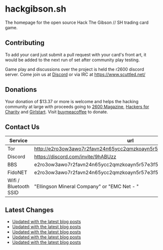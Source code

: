 # hackgibson.sh
The homepage for the open source Hack The Gibson // SH trading card game.


## Contributing

To add your card just submit a pull request with your card's front art, it would be added to the next run of set after community play testing.

Game play and discussions over the project is held the r2600 discord server. Come join us at [Discord](https://discord.com/invite/9hABUzz) or via IRC at https://www.scuttled.net/


## Donations

Your donation of $13.37 or more is welcome and helps the hacking community at large with proceeds going to [2600 Magazine](https://2600.com/), [Hackers for Charity](https://hackersforcharity.org) and [Girlstart](https://girlstart.org).  Visit [buymeacoffee](https://www.buymeacoffee.com/hackgibson.sh) to donate.


## Contact Us

Service | url
-|-
Tor | http://e2ro3ow3awo7r2favn24n65ycc2qmzkoayn5r57e3f56nvjwdcgg32ad.onion
Discord | https://discord.com/invite/9hABUzz
BBS | e2ro3ow3awo7r2favn24n65ycc2qmzkoayn5r57e3f56nvjwdcgg32ad.onion:23
FidoNET | e2ro3ow3awo7r2favn24n65ycc2qmzkoayn5r57e3f56nvjwdcgg32ad.onion:24554
Wifi / Bluetooth SSID | "Ellingson Mineral Company" or "EMC Net - <fidonet address>"

## Latest Changes
<!-- BLOG-POST-LIST:START -->
- [Updated with the latest blog posts](https://github.com/DFW2600/hackgibson.sh/commit/201c38fdb9d1645e1b381661d41f117aed5b69e5)
- [Updated with the latest blog posts](https://github.com/DFW2600/hackgibson.sh/commit/5ec1a204dffcc982c2b2dfd254c45bc5d559cfdd)
- [Updated with the latest blog posts](https://github.com/DFW2600/hackgibson.sh/commit/a3305d3b4b42363c1b7780e49f078840764e210a)
- [Updated with the latest blog posts](https://github.com/DFW2600/hackgibson.sh/commit/d9d3eb091ee91e7328993c5313220ef854b02939)
- [Updated with the latest blog posts](https://github.com/DFW2600/hackgibson.sh/commit/4a338ee71e3bbff805ac10927a78dbd314868ee0)
<!-- BLOG-POST-LIST:END -->
